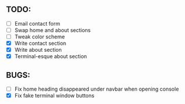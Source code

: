 ## TODO:

- [ ] Email contact form
- [ ] Swap home and about sections
- [ ] Tweak color scheme
- [x] Write contact section
- [x] Write about section
- [x] Terminal-esque about section

## BUGS:

- [ ] Fix home heading disappeared under navbar when opening console
- [x] Fix fake terminal window buttons